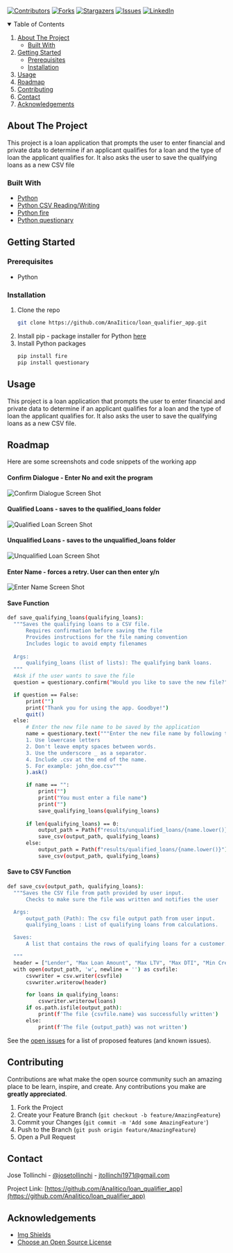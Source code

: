 
<!-- Find and Replace All [repo_name] -->
<!-- Replace [product-screenshot] [product-url] -->
<!-- Other Badgets https://naereen.github.io/badges/ -->
[![Contributors][contributors-shield]][contributors-url]
[![Forks][forks-shield]][forks-url]
[![Stargazers][stars-shield]][stars-url]
[![Issues][issues-shield]][issues-url]
[![LinkedIn][linkedin-shield]][linkedin-url]
<!-- [![License][license-shield]][license-url] -->


<!-- TABLE OF CONTENTS -->
<details open="open">
  <summary>Table of Contents</summary>
  <ol>
    <li>
      <a href="#about-the-project">About The Project</a>
      <ul>
        <li><a href="#built-with">Built With</a></li>
      </ul>
    </li>
    <li>
      <a href="#getting-started">Getting Started</a>
      <ul>
        <li><a href="#prerequisites">Prerequisites</a></li>
        <li><a href="#installation">Installation</a></li>
      </ul>
    </li>
    <li><a href="#usage">Usage</a></li>
    <li><a href="#roadmap">Roadmap</a></li>
    <li><a href="#contributing">Contributing</a></li>
	<!-- <li><a href="#license">License</a></li> -->
    <li><a href="#contact">Contact</a></li>
    <li><a href="#acknowledgements">Acknowledgements</a></li>
  </ol>
</details>

<!-- ABOUT THE PROJECT -->
## About The Project

This project is a loan application that prompts the user to enter financial and private data to determine if an applicant qualifies for a loan and the type of loan the applicant qualifies for. It also asks the user to save the qualifying loans as a new CSV file

### Built With

<!-- This section should list any major frameworks that you built your project using. Leave any add-ons/plugins for the acknowledgements section. Here are a few examples. -->

* [Python](https://www.python.org/)
* [Python CSV Reading/Writing](https://docs.python.org/3/library/csv.html)
* [Python fire](https://pypi.org/project/fire/)
* [Python questionary](https://pypi.org/project/questionary/)

<!-- GETTING STARTED -->
## Getting Started

<!-- This is an example of how you may give instructions on setting up your project locally. To get a local copy up and running follow these simple example steps. -->

### Prerequisites

<!-- This is an example of how to list things you need to use the software and how to install them. -->
* Python

### Installation

1. Clone the repo
   ```sh
   git clone https://github.com/AnaIitico/loan_qualifier_app.git
   ```
2. Install pip - package installer for Python
   [here](https://pip.pypa.io/en/stable/installation/)
3. Install Python packages
   ```sh
   pip install fire
   pip install questionary
   ```

<!-- USAGE EXAMPLES -->
## Usage

<!-- Use this space to show useful examples of how a project can be used. Additional screenshots, code examples and demos work well in this space. You may also link to more resources. -->
This project is a loan application that prompts the user to enter financial and private data to determine if an applicant qualifies for a loan and the type of loan the applicant qualifies for. It also asks the user to save the qualifying loans as a new CSV file.

<!-- ROADMAP -->
## Roadmap

Here are some screenshots and code snippets of the working app

#### Confirm Dialogue - Enter No and exit the program
![Confirm Dialogue Screen Shot][confirm-screenshot]

#### Qualified Loans - saves to the qualified_loans folder
![Qualified Loan Screen Shot][qualifiedloan-screenshot]


#### Unqualified Loans - saves to the unqualified_loans folder
![Unqualified Loan Screen Shot][unqualifiedloan-screenshot]


#### Enter Name - forces a retry. User can then enter y/n
![Enter Name Screen Shot][entername-screenshot]


#### Save Function
  ```sh
  def save_qualifying_loans(qualifying_loans):
    """Saves the qualifying loans to a CSV file.
        Requires confirmation before saving the file
        Provides instructions for the file naming convention
        Includes logic to avoid empty filenames
        
    Args:
        qualifying_loans (list of lists): The qualifying bank loans.
    """
    #Ask if the user wants to save the file
    question = questionary.confirm("Would you like to save the new file?").ask()

    if question == False:
        print("")
        print("Thank you for using the app. Goodbye!")
        quit()
    else:
        # Enter the new file name to be saved by the application
        name = questionary.text("""Enter the new file name by following these rules:
        1. Use lowercase letters
        2. Don't leave empty spaces between words.
        3. Use the underscore _ as a separator.
        4. Include .csv at the end of the name.
        5. For example: john_doe.csv"""
        ).ask()

        if name == "":
            print("")
            print("You must enter a file name")
            print("")
            save_qualifying_loans(qualifying_loans)
        
        if len(qualifying_loans) == 0:
            output_path = Path(f"results/unqualified_loans/{name.lower()}")
            save_csv(output_path, qualifying_loans)
        else:
            output_path = Path(f"results/qualified_loans/{name.lower()}")
            save_csv(output_path, qualifying_loans)
   ```

#### Save to CSV Function 
  ```sh
  def save_csv(output_path, qualifying_loans):
    """Saves the CSV file from path provided by user input.
        Checks to make sure the file was written and notifies the user

    Args:
        output_path (Path): The csv file output path from user input.
        qualifying_loans : List of qualifying loans from calculations.

    Saves:
        A list that contains the rows of qualifying loans for a customer.

    """
    header = ["Lender", "Max Loan Amount", "Max LTV", "Max DTI", "Min Credit Score", "Interest Rate"]
    with open(output_path, 'w', newline = '') as csvfile:
        csvwriter = csv.writer(csvfile)
        csvwriter.writerow(header)

        for loans in qualifying_loans:
            csvwriter.writerow(loans)
        if os.path.isfile(output_path):
            print(f'The file {csvfile.name} was successfully written')
        else:
            print(f'The file {output_path} was not written')
  ```

See the [open issues](https://github.com/AnaIitico/loan_qualifier_app/issues) for a list of proposed features (and known issues).

<!-- CONTRIBUTING -->
## Contributing

Contributions are what make the open source community such an amazing place to be learn, inspire, and create. Any contributions you make are **greatly appreciated**.

1. Fork the Project
2. Create your Feature Branch (`git checkout -b feature/AmazingFeature`)
3. Commit your Changes (`git commit -m 'Add some AmazingFeature'`)
4. Push to the Branch (`git push origin feature/AmazingFeature`)
5. Open a Pull Request

<!-- LICENSE -->
<!-- ## License

Distributed under the MIT License. See `LICENSE` for more information.
 -->

<!-- CONTACT -->
## Contact

Jose Tollinchi - [@josetollinchi][linkedin-url] - jtollinchi1971@gmail.com

Project Link: [https://github.com/AnaIitico/loan_qualifier_app](https://github.com/AnaIitico/loan_qualifier_app)

<!-- ACKNOWLEDGEMENTS -->
## Acknowledgements

* [Img Shields](https://shields.io)
* [Choose an Open Source License](https://choosealicense.com)

<!-- MARKDOWN LINKS & IMAGES -->
<!-- https://www.markdownguide.org/basic-syntax/#reference-style-links -->
[contributors-shield]: https://img.shields.io/github/contributors/AnaIitico/loan_qualifier_app.svg?style=for-the-badge
[contributors-url]: https://github.com/AnaIitico/loan_qualifier_app/graphs/contributors
[forks-shield]: https://img.shields.io/github/forks/AnaIitico/loan_qualifier_app.svg?style=for-the-badge
[forks-url]: https://github.com/AnaIitico/loan_qualifier_app/network/members
[stars-shield]: https://img.shields.io/github/stars/AnaIitico/loan_qualifier_app.svg?style=for-the-badge
[stars-url]: https://github.com/AnaIitico/loan_qualifier_app/stargazers
[issues-shield]: https://img.shields.io/github/issues/AnaIitico/loan_qualifier_app/network/members?style=for-the-badge
[issues-url]: https://github.com/AnaIitico/loan_qualifier_app/issues
<!-- [license-shield]: 
[license-url]:  -->
[linkedin-shield]: https://img.shields.io/badge/-LinkedIn-black.svg?style=for-the-badge&logo=linkedin&colorB=555
[linkedin-url]: https://www.linkedin.com/in/josetollinchi/
[confirm-screenshot]: /images/confirm.JPG
[qualifiedloan-screenshot]: /images/qualified_loan.JPG
[unqualifiedloan-screenshot]: /images/unqualified_loan.JPG
[entername-screenshot]: /images/enter_name.JPG
